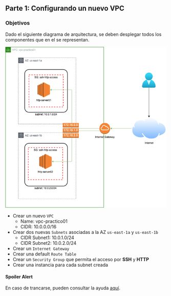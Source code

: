 ## Parte 1: Configurando un nuevo VPC

### Objetivos

Dado el siguiente diagrama de arquitectura, se deben desplegar todos los componentes que en el se representan.
    
<p align = "center">
<img src = "./Extras/Imagenes/labNetworking/vpc/arquitectura.png">
</p>

* Crear un nuevo `VPC`
  * Name: vpc-practico01
  * CIDR: 10.0.0.0/16
* Crear dos nuevas `Subnets` asociadas a la AZ `us-east-1a` y `us-east-1b`
  * CIDR Subnet1: 10.0.1.0/24
  * CIDR Subnet2: 10.0.2.0/24
* Crear un `Internet Gateway`
* Crear una default `Route Table`
* Crear un `Security Group` que permita el acceso por **SSH** y **HTTP**
* Crear una instancia para cada subnet creada


#### Spoiler Alert

En caso de trancarse, pueden consultar la ayuda [aquí](./soluciones/1-Solucion_configurando_vpc.md).

